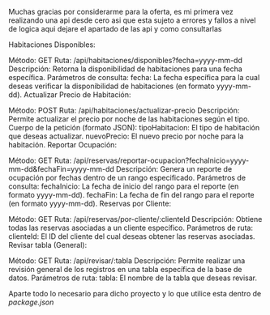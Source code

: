 Muchas gracias por considerarme para la oferta, es mi primera vez realizando una api desde cero asi que esta sujeto a errores y fallos a nivel de logica aqui dejare el apartado de las api y como consultarlas


Habitaciones Disponibles:

Método: GET
Ruta: /api/habitaciones/disponibles?fecha=yyyy-mm-dd
Descripción: Retorna la disponibilidad de habitaciones para una fecha específica.
Parámetros de consulta:
fecha: La fecha específica para la cual deseas verificar la disponibilidad de habitaciones (en formato yyyy-mm-dd).
Actualizar Precio de Habitación:

Método: POST
Ruta: /api/habitaciones/actualizar-precio
Descripción: Permite actualizar el precio por noche de las habitaciones según el tipo.
Cuerpo de la petición (formato JSON):
tipoHabitacion: El tipo de habitación que deseas actualizar.
nuevoPrecio: El nuevo precio por noche para la habitación.
Reportar Ocupación:

Método: GET
Ruta: /api/reservas/reportar-ocupacion?fechaInicio=yyyy-mm-dd&fechaFin=yyyy-mm-dd
Descripción: Genera un reporte de ocupación por fechas dentro de un rango especificado.
Parámetros de consulta:
fechaInicio: La fecha de inicio del rango para el reporte (en formato yyyy-mm-dd).
fechaFin: La fecha de fin del rango para el reporte (en formato yyyy-mm-dd).
Reservas por Cliente:

Método: GET
Ruta: /api/reservas/por-cliente/:clienteId
Descripción: Obtiene todas las reservas asociadas a un cliente específico.
Parámetros de ruta:
clienteId: El ID del cliente del cual deseas obtener las reservas asociadas.
Revisar tabla (General):

Método: GET
Ruta: /api/revisar/:tabla
Descripción: Permite realizar una revisión general de los registros en una tabla específica de la base de datos.
Parámetros de ruta:
tabla: El nombre de la tabla que deseas revisar.

Aparte todo lo necesario para dicho proyecto y lo que utilice esta dentro de *package.json*